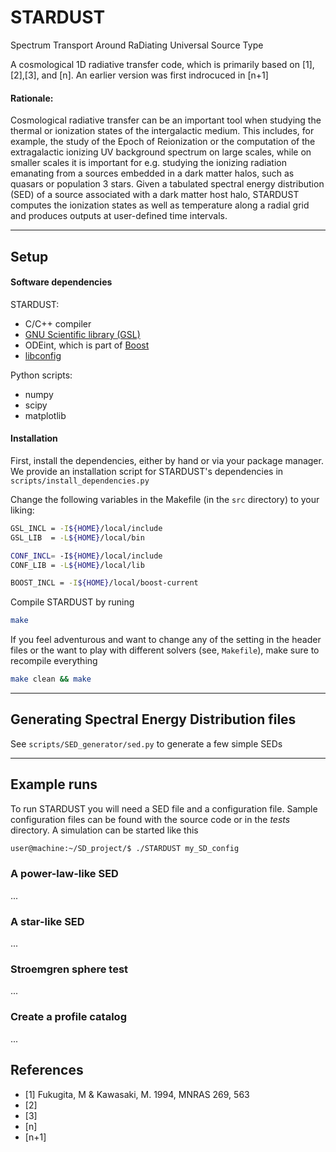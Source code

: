 # STARDUST
Spectrum Transport Around RaDiating Universal Source Type

A cosmological 1D radiative transfer code, which is primarily based on [1], [2],[3], and [n]. An earlier version was first indrocuced in [n+1]

#### Rationale:

Cosmological radiative transfer can be an important tool when studying the thermal or ionization states of the 
intergalactic medium. This includes, for example, the study of the Epoch of Reionization or the computation of the 
extragalactic ionizing UV background spectrum on large scales, while on smaller scales it is important for e.g. 
studying the ionizing radiation emanating from a sources embedded in a dark matter halos, such as quasars or population 3 stars. 
Given a tabulated spectral energy distribution (SED) of a source associated with a dark matter host halo, STARDUST computes the ionization states as well as temperature along a radial grid and produces outputs at user-defined time intervals. 

---

## Setup

#### Software dependencies
STARDUST:
* C/C++ compiler
* [GNU Scientific library (GSL)](https://www.gnu.org/software/gsl/) 
* ODEint, which is part of [Boost](http://www.boost.org/)
* [libconfig](https://github.com/hyperrealm/libconfig)

Python scripts:
* numpy
* scipy
* matplotlib

#### Installation
First, install the dependencies, either by hand or via your package manager. We provide an installation script for 
STARDUST's dependencies in `scripts/install_dependencies.py`

Change the following variables in the Makefile (in the `src` directory) to your liking:

```bash
GSL_INCL = -I${HOME}/local/include
GSL_LIB  = -L${HOME}/local/bin

CONF_INCL= -I${HOME}/local/include
CONF_LIB = -L${HOME}/local/lib

BOOST_INCL = -I${HOME}/local/boost-current
```
Compile STARDUST by runing 
```bash
make
```
If you feel adventurous and want to change any of the setting in the header files or the want to play with different solvers (see, `Makefile`), make sure to recompile everything
```bash
make clean && make
```


---

## Generating Spectral Energy Distribution files

See `scripts/SED_generator/sed.py` to generate a few simple SEDs


---

## Example runs 


To run STARDUST you will need a SED file and a configuration file. Sample configuration files can be found with the source code or in the *tests* directory. A simulation can be started like this
```bash
user@machine:~/SD_project/$ ./STARDUST my_SD_config 
```



### A power-law-like SED
...

### A star-like SED 
...

### Stroemgren sphere test
...

### Create a profile catalog
...



## References

* [1] Fukugita, M & Kawasaki, M. 1994, MNRAS 269, 563
* [2]
* [3]
* [n]
* [n+1]

